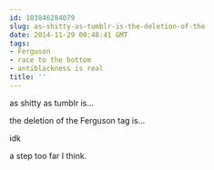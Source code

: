 ```yaml
---
id: 103846284079
slug: as-shitty-as-tumblr-is-the-deletion-of-the
date: 2014-11-29 00:48:41 GMT
tags:
- Ferguson
- race to the bottom
- antiblackness is real
title: ''
---
```

<p>as shitty as tumblr is&#8230;</p>

<p>the deletion of the Ferguson tag is&#8230;</p>

<p>idk </p>

<p>a step too far I think.</p>